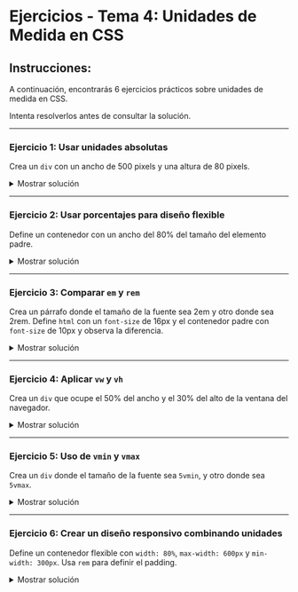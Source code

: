 # **Ejercicios - Tema 4: Unidades de Medida en CSS**

## **Instrucciones:**

A continuación, encontrarás 6 ejercicios prácticos sobre unidades de medida en CSS.

Intenta resolverlos antes de consultar la solución.

---

### **Ejercicio 1: Usar unidades absolutas**

Crea un `div` con un ancho de 500 pixels y una altura de 80 pixels.

<details><summary>Mostrar solución</summary>

```css
.box {
  width: 500px;
  height: 80px;
  background-color: lightgray;
}
```

```html
<div class="box">Caja con unidades absolutas.</div>
```

</details>

---

### **Ejercicio 2: Usar porcentajes para diseño flexible**

Define un contenedor con un ancho del 80% del tamaño del elemento padre.

<details><summary>Mostrar solución</summary>

```css
.container {
  width: 80%;
  background-color: lightblue;
}
```

```html
<div class="container">
  Este contenedor ocupa el 80% del ancho del elemento padre.
</div>
```

</details>

---

### **Ejercicio 3: Comparar `em` y `rem`**

Crea un párrafo donde el tamaño de la fuente sea 2em y otro donde sea 2rem. Define `html` con un `font-size` de 16px y el contenedor padre con `font-size` de 10px y observa la diferencia.

<details><summary>Mostrar solución</summary>

```css
html {
  font-size: 16px;
}
.container {
  font-size: 10px;
}
p.rem-example {
  font-size: 2rem; /* 32px relativo al html */
}
p.em-example {
  font-size: 2em; /* 20px relativo al padre */
}
```

```html
<div class="container">
  <p class="em-example">Este texto usa 2em.</p>
  <p class="rem-example">Este texto usa 2rem.</p>
</div>
```

</details>

---

### **Ejercicio 4: Aplicar `vw` y `vh`**

Crea un `div` que ocupe el 50% del ancho y el 30% del alto de la ventana del navegador.

<details><summary>Mostrar solución</summary>

```css
.full-screen-box {
  width: 50vw;
  height: 30vh;
  background-color: pink;
}
```

```html
<div class="full-screen-box">Este contenedor usa vw y vh.</div>
```

</details>

---

### **Ejercicio 5: Uso de `vmin` y `vmax`**

Crea un `div` donde el tamaño de la fuente sea `5vmin`, y otro donde sea `5vmax`.

<details><summary>Mostrar solución</summary>

```css
.text-vmin {
  font-size: 5vmin; /* Basado en el menor valor entre ancho y alto de la pantalla */
}
.text-vmax {
  font-size: 5vmax; /* Basado en el mayor valor entre ancho y alto de la pantalla */
}
```

```html
<p class="text-vmin">Este texto usa vmin.</p>
<p class="text-vmax">Este texto usa vmax.</p>
```

</details>

---

### **Ejercicio 6: Crear un diseño responsivo combinando unidades**

Define un contenedor flexible con `width: 80%`, `max-width: 600px` y `min-width: 300px`. Usa `rem` para definir el padding.

<details><summary>Mostrar solución</summary>

```css
.responsive-box {
  width: 80%;
  max-width: 600px;
  min-width: 300px;
  padding: 2rem;
  background-color: lightgreen;
}
```

```html
<div class="responsive-box">Este contenedor es flexible.</div>
```

</details>
